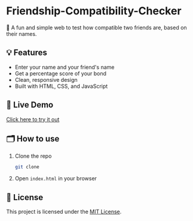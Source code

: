 # Friendship-Compatibility-Checker

🤝 A fun and simple web to test how compatible two friends are, based on their names.

## 💡 Features
- Enter your name and your friend's name
- Get a percentage score of your bond
- Clean, responsive design
- Built with HTML, CSS, and JavaScript

## 🚀 Live Demo

[Click here to try it out]()

## 🗂️ How to use

1. Clone the repo
   ```bash
   git clone
   
   
2. Open `index.html` in your browser

## 📄 License

This project is licensed under the [MIT License](LICENSE). 
